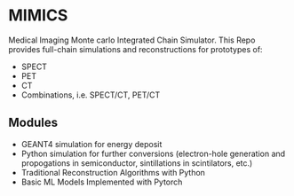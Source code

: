 # MIMICS
Medical Imaging Monte carlo Integrated Chain Simulator. This Repo provides full-chain simulations and reconstructions for prototypes of:
- SPECT
- PET
- CT
- Combinations, i.e. SPECT/CT, PET/CT

## Modules
- GEANT4 simulation for energy deposit
- Python simulation for further conversions (electron-hole generation and propogations in semiconductor, sintillations in scintilators, etc.)
- Traditional Reconstruction Algorithms with Python
- Basic ML Models Implemented with Pytorch
